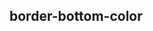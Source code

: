 ## border-bottom-color


<!-- CSSJSON.border-bottom-color.description -->

<!-- CSSJSON.border-bottom-color.syntax -->

<!-- CSSJSON.border-bottom-color.values -->

<!-- CSSJSON.border-bottom-color.compatibility -->

<!-- CSSJSON.border-bottom-color.reference -->